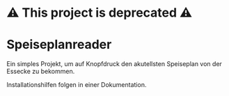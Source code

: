 # ⚠️ This project is deprecated ⚠️



# Speiseplanreader
Ein simples Projekt, um auf Knopfdruck den akutellsten Speiseplan von der Essecke zu bekommen.

Installationshilfen folgen in einer Dokumentation.
